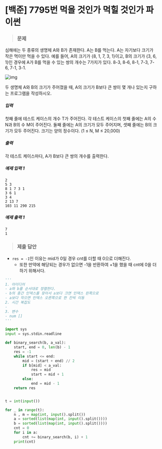 # [백준] 7795번 먹을 것인가 먹힐 것인가 파이썬

> ### 문제

심해에는 두 종류의 생명체 A와 B가 존재한다. A는 B를 먹는다. A는 자기보다 크기가 작은 먹이만 먹을 수 있다. 예를 들어, A의 크기가 {8, 1, 7, 3, 1}이고, B의 크기가 {3, 6, 1}인 경우에 A가 B를 먹을 수 있는 쌍의 개수는 7가지가 있다. 8-3, 8-6, 8-1, 7-3, 7-6, 7-1, 3-1.

![img](https://www.acmicpc.net/upload/images/ee(1).png)

두 생명체 A와 B의 크기가 주어졌을 때, A의 크기가 B보다 큰 쌍이 몇 개나 있는지 구하는 프로그램을 작성하시오.

##### 입력

첫째 줄에 테스트 케이스의 개수 T가 주어진다. 각 테스트 케이스의 첫째 줄에는 A의 수 N과 B의 수 M이 주어진다. 둘째 줄에는 A의 크기가 모두 주어지며, 셋째 줄에는 B의 크기가 모두 주어진다. 크기는 양의 정수이다. (1 ≤ N, M ≤ 20,000) 

##### 출력

각 테스트 케이스마다, A가 B보다 큰 쌍의 개수를 출력한다.

##### 예제 입력 1

```
2
5 3
8 1 7 3 1
3 6 1
3 4
2 13 7
103 11 290 215
```

##### 예제 출력 1

```
7
1
```

> ### 제출 답안

- `res = -1`인 이유는 mid가 0일 경우 cnt를 더할 때 0으로 더해진다.
  - 또한 만약에 해당되는 경우가 없으면 -1을 반환하여 +1을 했을 때 cnt에 0을 더하기 위해서다.

```python
'''
1. 아이디어
- a와 b를 순서대로 정렬한다.
- b의 중간 인덱스를 찾아서 a보다 크면 인덱스 왼쪽으로
- a보다 작으면 인덱스 오른쪽으로 한 칸씩 이동
2. 시간 복잡도
- 
3. 변수
- num []
'''

import sys
input = sys.stdin.readline

def binary_search(b, a_val):
    start, end = 0, len(b) - 1
    res = -1
    while start <= end:
        mid = (start + end) // 2
        if b[mid] < a_val:
            res = mid
            start = mid + 1
        else:
            end = mid - 1
    return res


t = int(input())

for _ in range(t):
    n , m = map(int, input().split())
    a = sorted(list(map(int, input().split())))
    b = sorted(list(map(int, input().split())))
    cnt = 0
    for i in a:
        cnt += binary_search(b, i) + 1
    print(cnt)
```

